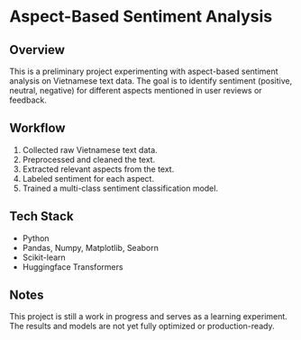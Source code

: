 # Aspect-Based Sentiment Analysis

## Overview
This is a preliminary project experimenting with aspect-based sentiment analysis on Vietnamese text data. The goal is to identify sentiment (positive, neutral, negative) for different aspects mentioned in user reviews or feedback.

## Workflow
1. Collected raw Vietnamese text data.  
2. Preprocessed and cleaned the text.  
3. Extracted relevant aspects from the text.  
4. Labeled sentiment for each aspect.  
5. Trained a multi-class sentiment classification model.  

## Tech Stack
- Python  
- Pandas, Numpy, Matplotlib, Seaborn
- Scikit-learn  
- Huggingface Transformers

## Notes
This project is still a work in progress and serves as a learning experiment. The results and models are not yet fully optimized or production-ready.

